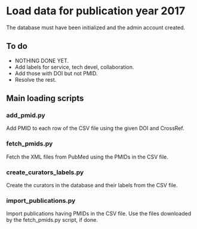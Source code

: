 Load data for publication year 2017
===================================

The database must have been initialized and the admin account created.


To do
-----

- NOTHING DONE YET.
- Add labels for service, tech devel, collaboration.
- Add those with DOI but not PMID.
- Resolve the rest.


Main loading scripts
--------------------

### add_pmid.py

Add PMID to each row of the CSV file using the given DOI and CrossRef.


### fetch_pmids.py

Fetch the XML files from PubMed using the PMIDs in the CSV file.


### create_curators_labels.py

Create the curators in the database and their labels from the CSV file.


### import_publications.py

Import publications having PMIDs in the CSV file. Use the files downloaded
by the fetch_pmids.py script, if done.
